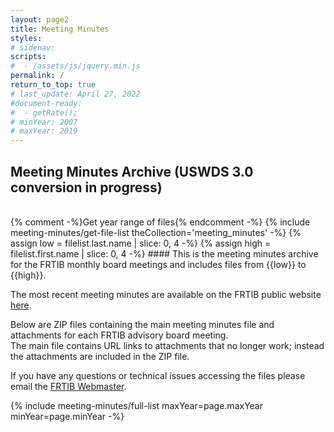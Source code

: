 ```yaml
---
layout: page2
title: Meeting Minutes
styles:
# sidenav:
scripts:
#  - /assets/js/jquery.min.js
permalink: /
return_to_top: true
# last_update: April 27, 2022
#document-ready:
#  - getRate();
# minYear: 2007
# maxYear: 2019
---
```


## Meeting Minutes Archive  (USWDS 3.0 conversion in progress)

<br>
{% comment -%}Get year range of files{% endcomment -%}
{% include meeting-minutes/get-file-list theCollection='meeting_minutes' -%}
{% assign low = filelist.last.name | slice: 0, 4 -%}
{% assign high = filelist.first.name | slice: 0, 4 -%}
#### This is the meeting minutes archive for the FRTIB monthly board meetings and includes files from {{low}} to {{high}}.

The most recent meeting minutes are available on the FRTIB public website [here](https://www.frtib.gov/meeting-minutes/).

Below are ZIP files containing the main meeting minutes file and attachments for each FRTIB advisory board meeting.<br>
The main file contains URL links to attachments that no longer work; instead the attachments are included in the ZIP file.<br>

If you have any questions or technical issues accessing the files please email the [FRTIB Webmaster](mailto:webmaster@frtib.gov).

{% include meeting-minutes/full-list maxYear=page.maxYear minYear=page.minYear -%}

<!-- CONTENT END -->

